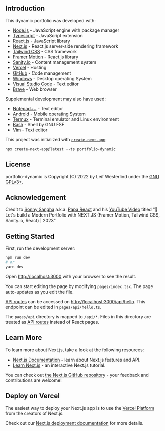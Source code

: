<!--

portfolio-dynamic is a dynamic portfolio

	Copyright (C) 2022  Leif Westerlind

	This program is free software: you can redistribute it and/or modify
	it under the terms of the GNU General Public License as published by
	the Free Software Foundation, either version 3 of the License, or
	(at your option) any later version.

	This program is distributed in the hope that it will be useful,
	but WITHOUT ANY WARRANTY; without even the implied warranty of
	MERCHANTABILITY or FITNESS FOR A PARTICULAR PURPOSE.  See the
	GNU General Public License for more details.

	You should have received a copy of the GNU General Public License
	along with this program.  If not, see <https://www.gnu.org/licenses/>.

-->
## Introduction

This dynamic portfolio was developed with:

* [Node.js](https://nodejs.org/) - JavaScript engine with package manager
* [Typescript](https://www.typescriptlang.org/) - JavaScript extension
* [React.js](https://reactjs.org/) - JavaScript library
* [Next.js](https://nextjs.org/) - React.js server-side rendering framework
* [Tailwind CSS](https://tailwindcss.com/) - CSS framework
* [Framer Motion](https://www.framer.com/motion/) - React.js library
* [Sanity.io](https://www.sanity.io/) - Content management system
* [Vercel](https://vercel.com/) - Hosting
* [GitHub](https://github.com/) - Code management
* [Windows](https://microsoft.com/windows) - Desktop operating System
* [Visual Studio Code](https://code.visualstudio.com/) - Text editor
* [Brave](https://brave.com/) - Web browser

Supplemental development may also have used:

* [Notepad++](https://notepad-plus-plus.org/) - Text editor
* [Android](https://www.android.com/) - Mobile operating System
* [Termux](https://termux.dev/) - Terminal emulator and Linux environment
* [Bash](https://www.gnu.org/software/bash/) - Shell by GNU FSF
* [Vim](https://www.vim.org/) - Text editor

This project was initialized with [`create-next-app`](https://github.com/vercel/next.js/tree/canary/packages/create-next-app):

```
npx create-next-app@latest --ts portfolio-dynamic
```

## License

portfolio-dynamic is Copyright (C) 2022 by Leif Westerlind under the [GNU GPLv3+](LICENSE.md).

## Acknowledgement

Credit to [Sonny Sangha](https://www.youtube.com/c/SonnySangha) a.k.a. [Papa React](https://www.papareact.com/) and his [YouTube Video](https://www.youtube.com/watch?v=urgi2iz9P6U) titled "🔴 Let's build a Modern Portfolio with NEXT.JS (Framer Motion, Tailwind CSS, Sanity.io, React) | 2023"

## Getting Started

First, run the development server:

```bash
npm run dev
# or
yarn dev
```

Open [http://localhost:3000](http://localhost:3000) with your browser to see the result.

You can start editing the page by modifying `pages/index.tsx`. The page auto-updates as you edit the file.

[API routes](https://nextjs.org/docs/api-routes/introduction) can be accessed on [http://localhost:3000/api/hello](http://localhost:3000/api/hello). This endpoint can be edited in `pages/api/hello.ts`.

The `pages/api` directory is mapped to `/api/*`. Files in this directory are treated as [API routes](https://nextjs.org/docs/api-routes/introduction) instead of React pages.

## Learn More

To learn more about Next.js, take a look at the following resources:

- [Next.js Documentation](https://nextjs.org/docs) - learn about Next.js features and API.
- [Learn Next.js](https://nextjs.org/learn) - an interactive Next.js tutorial.

You can check out [the Next.js GitHub repository](https://github.com/vercel/next.js/) - your feedback and contributions are welcome!

## Deploy on Vercel

The easiest way to deploy your Next.js app is to use the [Vercel Platform](https://vercel.com/new?utm_medium=default-template&filter=next.js&utm_source=create-next-app&utm_campaign=create-next-app-readme) from the creators of Next.js.

Check out our [Next.js deployment documentation](https://nextjs.org/docs/deployment) for more details.

